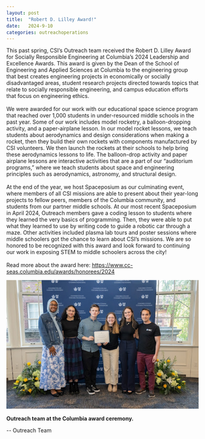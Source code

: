 ```yaml
---
layout: post
title:  "Robert D. Lilley Award!"
date:   2024-9-10
categories: outreachoperations
---
```


This past spring, CSI’s Outreach team received the Robert D. Lilley Award for Socially Responsible Engineering at Columbia’s 2024 Leadership and Excellence Awards. This award is given by the Dean of the School of Engineering and Applied Sciences at Columbia to the engineering group that best creates engineering projects in economically or socially disadvantaged areas, student research projects directed towards topics that relate to socially responsible engineering, and campus education efforts that focus on engineering ethics.
<br><br>
We were awarded for our work with our educational space science program that reached over 1,000 students in under-resourced middle schools in the past year. Some of our work includes model rocketry, a balloon-dropping activity, and a paper-airplane lesson. In our model rocket lessons, we teach students about aerodynamics and design considerations when making a rocket, then they build their own rockets with components manufactured by CSI volunteers. We then launch the rockets at their schools to help bring these aerodynamics lessons to life. The balloon-drop activity and paper airplane lessons are interactive activities that are a part of our “auditorium programs,” where we teach students about space and engineering principles such as aerodynamics, astronomy, and structural design.
<br><br>
At the end of the year, we host Spaceposium as our culminating event, where members of all CSI missions are able to present about their year-long projects to fellow peers, members of the Columbia community, and students from our partner middle schools. At our most recent Spaceposium in April 2024, Outreach members gave a coding lesson to students where they learned the very basics of programming. Then, they were able to put what they learned to use by writing code to guide a robotic car through a maze. Other activities included plasma lab tours and poster sessions where middle schoolers got the chance to learn about CSI’s missions. We are so honored to be recognized with this award and look forward to continuing our work in exposing STEM to middle schoolers across the city!
<br><br>
Read more about the award here: <a href= "https://www.cc-seas.columbia.edu/awards/honorees/2024">https://www.cc-seas.columbia.edu/awards/honorees/2024</a> 

<p align="center">
	<img src="/assets/media/img/outreach-operations/2024-9-10-1.jpg">
	<div>
    <figcaption class="text-center">
      <b>Outreach team at the Columbia award ceremony.</b>
    </figcaption>
  </div>
</p>

-- Outreach Team
